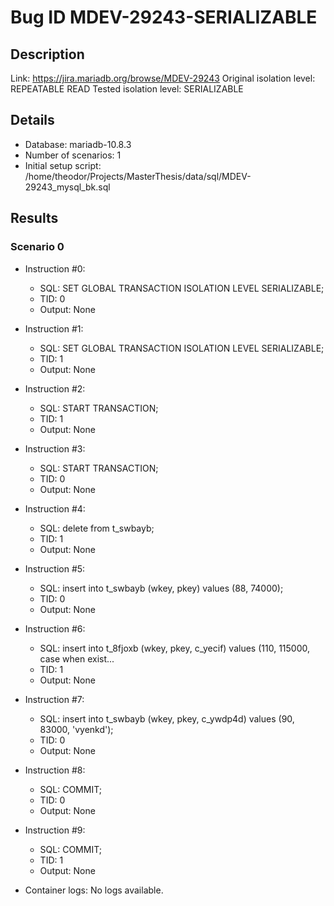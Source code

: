 # Bug ID MDEV-29243-SERIALIZABLE

## Description

Link:                     https://jira.mariadb.org/browse/MDEV-29243
Original isolation level: REPEATABLE READ
Tested isolation level:   SERIALIZABLE


## Details
 * Database: mariadb-10.8.3
 * Number of scenarios: 1
 * Initial setup script: /home/theodor/Projects/MasterThesis/data/sql/MDEV-29243_mysql_bk.sql

## Results
### Scenario 0
 * Instruction #0:
     - SQL:  SET GLOBAL TRANSACTION ISOLATION LEVEL SERIALIZABLE;
     - TID: 0
     - Output: None
 * Instruction #1:
     - SQL:  SET GLOBAL TRANSACTION ISOLATION LEVEL SERIALIZABLE;
     - TID: 1
     - Output: None
 * Instruction #2:
     - SQL:  START TRANSACTION;
     - TID: 1
     - Output: None
 * Instruction #3:
     - SQL:  START TRANSACTION;
     - TID: 0
     - Output: None
 * Instruction #4:
     - SQL:  delete from t_swbayb;
     - TID: 1
     - Output: None
 * Instruction #5:
     - SQL:  insert into t_swbayb (wkey, pkey) values (88, 74000);
     - TID: 0
     - Output: None
 * Instruction #6:
     - SQL:  insert into t_8fjoxb (wkey, pkey, c_yecif) values (110, 115000, case when exist...
     - TID: 1
     - Output: None
 * Instruction #7:
     - SQL:  insert into t_swbayb (wkey, pkey, c_ywdp4d) values (90, 83000, 'vyenkd');
     - TID: 0
     - Output: None
 * Instruction #8:
     - SQL:  COMMIT;
     - TID: 0
     - Output: None
 * Instruction #9:
     - SQL:  COMMIT;
     - TID: 1
     - Output: None

 * Container logs:
   No logs available.
